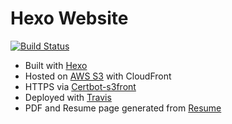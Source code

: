 # Hexo Website

[![Build Status](https://travis-ci.org/ddulic/hexo-website.svg?branch=master)](https://travis-ci.org/ddulic/hexo-website)

- Built with [Hexo](https://github.com/hexojs/hexo)
- Hosted on [AWS S3](http://hexo.damir.tech.s3-website.eu-west-2.amazonaws.com) with CloudFront
- HTTPS via [Certbot-s3front](https://github.com/dlapiduz/certbot-s3front)
- Deployed with [Travis](https://travis-ci.org/)
- PDF and Resume page generated from [Resume](https://github.com/ddulic/resume)
